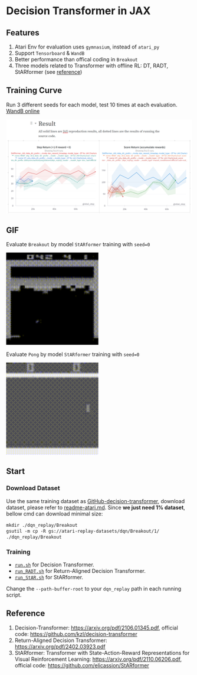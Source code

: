 # Decision Transformer in JAX

## Features
1. Atari Env for evaluation uses `gymnasium`, instead of `atari_py`
2. Support `Tensorboard` & `WandB`
3. Better performance than offical coding in `Breakout`
4. Three models related to Transformer with offline RL: DT, RADT, StARformer (see [reference](#reference))

## Training Curve
Run 3 different seeds for each model, test 10 times at each evaluation. [WandB online](https://api.wandb.ai/links/wty-yy/06tql545)

![Training Curve in WandB](./asserts/Training%20Curve.png)

## GIF
Evaluate `Breakout` by model `StARformer` training with `seed=0`

<img src="./asserts/391_breakout.gif" alt="Breakout by StARformer" width="250"/>

Evaluate `Pong` by model `StARformer` training with `seed=0`

<img src="./asserts/20_pong.gif" alt="Breakout by StARformer" width="250"/>

## Start
### Download Dataset
Use the same training dataset as [GitHub-decision-transformer](https://github.com/kzl/decision-transformer),
download dataset, please refer to [readme-atari.md](https://github.com/kzl/decision-transformer/blob/master/atari/readme-atari.md). Since **we just need 1% dataset**, bellow cmd can download minimal size:
```shell
mkdir ./dqn_replay/Breakout
gsutil -m cp -R gs://atari-replay-datasets/dqn/Breakout/1/ ./dqn_replay/Breakout
```

### Training
- [`run.sh`](run.sh) for Decision Transformer.
- [`run_RADT.sh`](run_RADT.sh) for Return-Aligned Decision Transformer.
- [`run_StAR.sh`](run_StAR.sh) for StARformer.

Change the `--path-buffer-root` to your `dqn_replay` path in each running script.

## Reference

1. Decision-Transformer: https://arxiv.org/pdf/2106.01345.pdf, official code: https://github.com/kzl/decision-transformer
2. Return-Aligned Decision Transformer: https://arxiv.org/pdf/2402.03923.pdf
3. StARformer: Transformer with State-Action-Reward Representations for Visual Reinforcement Learning: https://arxiv.org/pdf/2110.06206.pdf, official code: https://github.com/elicassion/StARformer

